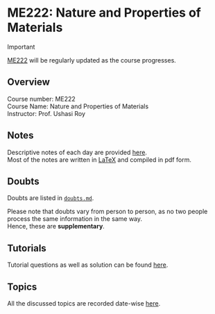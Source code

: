 # ME222: Nature and Properties of Materials

> [!IMPORTANT]
> [ME222](https://github.com/tanvincible/iitk/tree/main/sem4/ME222) will be regularly updated as the course progresses.

## Overview

Course number: ME222  
Course Name: Nature and Properties of Materials  
Instructor: Prof. Ushasi Roy

## Notes

Descriptive notes of each day are provided [here]().  
Most of the notes are written in [LaTeX](https://www.latex-project.org/) and compiled in pdf form.

<!--TODO: Add Notes-->

## Doubts

Doubts are listed in [`doubts.md`](https://github.com/tanvincible/iitk/tree/main/sem4/ME222/doubts.md).

Please note that doubts vary from person to person, as no two people process the same information in the same way.  
Hence, these are **supplementary**.

## Tutorials

Tutorial questions as well as solution can be found [here](https://github.com/tanvincible/iitk/tree/main/sem4/ME222/tutorials).

## Topics

All the discussed topics are recorded date-wise [here](https://github.com/tanvincible/iitk/tree/main/sem4/ME222/topics.md).
